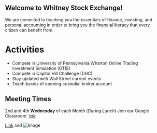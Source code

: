 ## Welcome to Whitney Stock Exchange!

We are commited to teaching you the essentials of finance, investing, and personal accounting in order to bring you the financial literacy that every citizen can benefit from.

# Activities
- Compete in University of Pennsylvania Wharton Online Trading Investment Simulation (OTIS) 
- Compete in Capitol Hill Challenge (CHC)
- Stay updated with Wall Street current events
- Teach basics of opening custodial broker account

## Meeting Times
2nd and 4th **Wednesday** of each Month (_During Lunch_) 
Join our Google Classroom: [link](https://classroom.google.com/c/MTY5MTM5MzQ2NzNa?cjc=ypq44ak)


[Link](url) and ![Image](src)
